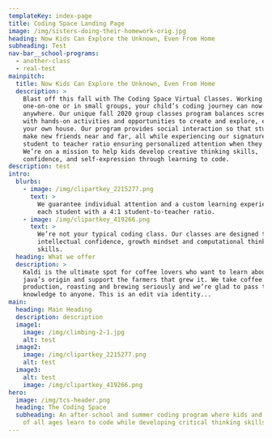 ```yaml
---
templateKey: index-page
title: Coding Space Landing Page
image: /img/sisters-doing-their-homework-orig.jpg
heading: Now Kids Can Explore the Unknown, Even From Home
subheading: Test
nav-bar__school-programs:
  - another-class
  - real-test
mainpitch:
  title: Now Kids Can Explore the Unknown, Even From Home
  description: >
    Blast off this fall with The Coding Space Virtual Classes. Working
    one-on-one or in small groups, your child’s coding journey can now continue
    anywhere. Our unique fall 2020 group classes program balances screen time
    with hands-on activities and opportunities to create and explore, even in
    your own house. Our program provides social interaction so that students can
    make new friends near and far, all while experiencing our signature 4:1
    student to teacher ratio ensuring personalized attention when they need it.
    We’re on a mission to help kids develop creative thinking skills,
    confidence, and self-expression through learning to code.
description: test
intro:
  blurbs:
    - image: /img/clipartkey_2215277.png
      text: >
        We guarantee individual attention and a custom learning experience for
        each student with a 4:1 student-to-teacher ratio.
    - image: /img/clipartkey_419266.png
      text: >
        We’re not your typical coding class. Our classes are designed to foster
        intellectual confidence, growth mindset and computational thinking
        skills.
  heading: What we offer
  description: >
    Kaldi is the ultimate spot for coffee lovers who want to learn about their
    java’s origin and support the farmers that grew it. We take coffee
    production, roasting and brewing seriously and we’re glad to pass that
    knowledge to anyone. This is an edit via identity...
main:
  heading: Main Heading
  description: description
  image1:
    image: /img/climbing-2-1.jpg
    alt: test
  image2:
    image: /img/clipartkey_2215277.png
    alt: test
  image3:
    alt: test
    image: /img/clipartkey_419266.png
hero:
  image: /img/tcs-header.png
  heading: The Coding Space
  subheading: ​​An after-school and summer coding program where kids and students
    of all ages learn to code while developing critical thinking skills.
---
```

